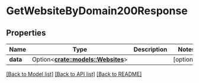 # GetWebsiteByDomain200Response

## Properties

Name | Type | Description | Notes
------------ | ------------- | ------------- | -------------
**data** | Option<[**crate::models::Websites**](Websites.md)> |  | [optional]

[[Back to Model list]](../README.md#documentation-for-models) [[Back to API list]](../README.md#documentation-for-api-endpoints) [[Back to README]](../README.md)


